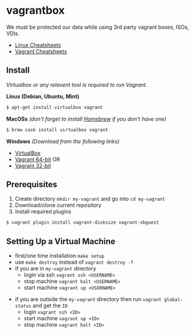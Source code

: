 # vagrantbox

We must be protected our data while using 3rd party vagrant boxes, ISOs, VDIs.

- [Linux Cheatsheets](https://deletify.app/cheatsheets/linux/)
- [Vagrant Cheatsheets](https://deletify.app/cheatsheets/vagrant/)

## Install
_Virtualbox or any relavent tool is required to run Vagrant._

**Linux (Debian, Ubuntu, Mint)**
```bash
$ apt-get install virtualbox vagrant
```

**MacOSx** _(don't forget to install [Homebrew](https://brew.sh/) if you don't have one)_
```bash
$ brew cask install virtualbox vagrant
```

**Windows** _(Download from the following links)_
- [VirtualBox](https://download.virtualbox.org/virtualbox/6.1.18/VirtualBox-6.1.18-142142-Win.exe)
- [Vagrant 64-bit](https://releases.hashicorp.com/vagrant/2.2.14/vagrant_2.2.14_x86_64.msi) OR
- [Vagrant 32-bit](https://releases.hashicorp.com/vagrant/2.2.14/vagrant_2.2.14_i686.msi)

## Prerequisites
1. Create directory `mkdir my-vagrant` and go into `cd my-vagrant`
1. Download/clone current repository
1. Install required plugins
```sh
$ vagrant plugin install vagrant-disksize vagrant-vbguest
```

## Setting Up a Virtual Machine
- first/one time installation `make setup`
- use `make destroy` instead of `vagrant destroy -f`
- if you are in `my-vagrant` directory
  * login via ssh `vagrant ssh <USERNAME>`
  * stop machine `vagrant halt <USERNAME>`
  * start machine `vagrant up <USERNAME>`
* if you are outside the `my-vagrant` directory then run `vagrant global-status` and get the `ID`
  * login `vagrant ssh <ID>`
  * start machine `vagrant up <ID>`
  * stop machine `vagrant halt <ID>`
